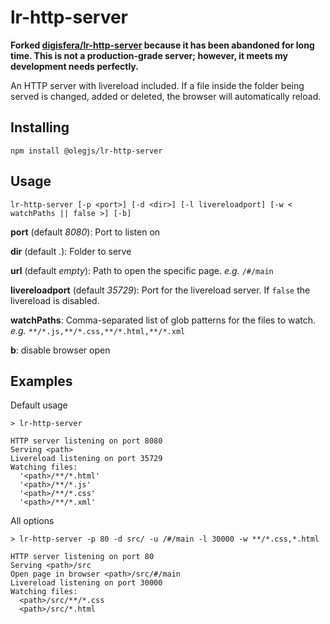 # lr-http-server

**Forked [digisfera/lr-http-server](https://github.com/digisfera/lr-http-server) because it has been abandoned for long time. This is not a production-grade server; however, it meets my development needs perfectly.**

An HTTP server with livereload included. If a file inside the folder being served is changed, added or deleted, the browser will automatically reload.

## Installing

    npm install @olegjs/lr-http-server

## Usage

    lr-http-server [-p <port>] [-d <dir>] [-l livereloadport] [-w < watchPaths || false >] [-b]

**port** (default _8080_): Port to listen on

**dir** (default _._): Folder to serve

**url** (default _empty_): Path to open the specific page. _e.g._ `/#/main`

**livereloadport** (default _35729_): Port for the livereload server. If `false` the livereload is disabled.

**watchPaths**: Comma-separated list of glob patterns for the files to watch. _e.g._ `**/*.js,**/*.css,**/*.html,**/*.xml`

**b**: disable browser open

## Examples

Default usage

    > lr-http-server

    HTTP server listening on port 8080
    Serving <path>
    Livereload listening on port 35729
    Watching files:
      '<path>/**/*.html'
      '<path>/**/*.js'
      '<path>/**/*.css'
      '<path>/**/*.xml'

All options

    > lr-http-server -p 80 -d src/ -u /#/main -l 30000 -w **/*.css,*.html

    HTTP server listening on port 80
    Serving <path>/src
    Open page in browser <path>/src/#/main
    Livereload listening on port 30000
    Watching files:
      <path>/src/**/*.css
      <path>/src/*.html
